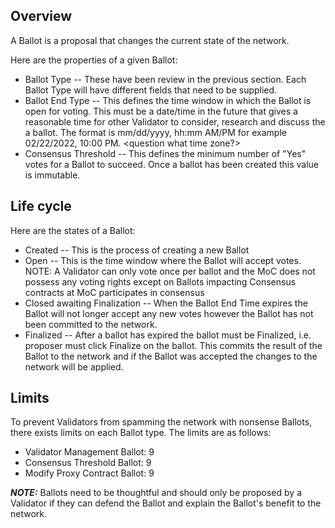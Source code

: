 ## Overview

A Ballot is a proposal that changes the current state of the network.  

Here are the properties of a given Ballot:
* Ballot Type -- These have been review in the previous section.  Each Ballot Type will have different fields that need to be supplied.
* Ballot End Type -- This defines the time window in which the Ballot is open for voting.  This must be a date/time in the future that gives a reasonable time for other Validator to consider, research and discuss the a ballot.  The format is mm/dd/yyyy, hh:mm AM/PM  for example 02/22/2022, 10:00 PM.  <question what time zone?>
* Consensus Threshold -- This defines the minimum number of "Yes" votes for a Ballot to succeed.  Once a ballot has been created this value is immutable.

## Life cycle

Here are the states of a Ballot:
* Created -- This is the process of creating a new Ballot
* Open -- This is the time window where the Ballot will accept votes.  NOTE: A Validator can only vote once per ballot and the MoC does not possess any voting rights except on Ballots impacting Consensus contracts at MoC participates in consensus
* Closed awaiting Finalization -- When the Ballot End Time expires the Ballot will not longer accept any new votes however the Ballot has not been committed to the network.
* Finalized -- After a ballot has expired the ballot must be Finalized, i.e. proposer must click Finalize on the ballot.  This commits the result of the Ballot to the network and if the Ballot was accepted the changes to the network will be applied.

## Limits
To prevent Validators from spamming the network with nonsense Ballots, there exists limits on each Ballot type.
The limits are as follows:
*  Validator Management Ballot: 9
*  Consensus Threshold Ballot: 9
*  Modify Proxy Contract Ballot: 9

_**NOTE:**_ Ballots need to be thoughtful and should only be proposed by a Validator if they can defend the Ballot and explain the Ballot's benefit to the network.
